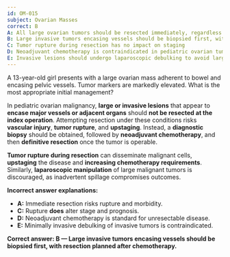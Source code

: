 ```yaml
---
id: OM-015
subject: Ovarian Masses
correct: B
A: All large ovarian tumors should be resected immediately, regardless of invasion
B: Large invasive tumors encasing vessels should be biopsied first, with resection planned after chemotherapy
C: Tumor rupture during resection has no impact on staging
D: Neoadjuvant chemotherapy is contraindicated in pediatric ovarian tumors
E: Invasive lesions should undergo laparoscopic debulking to avoid large incisions
---
```


A 13-year-old girl presents with a large ovarian mass adherent to bowel and encasing pelvic vessels. Tumor markers are markedly elevated. What is the most appropriate initial management?

<!-- EXPLANATION -->

In pediatric ovarian malignancy, **large or invasive lesions** that appear to **encase major vessels or adjacent organs** should **not be resected at the index operation**. Attempting resection under these conditions risks **vascular injury**, **tumor rupture**, and **upstaging**. Instead, a **diagnostic biopsy** should be obtained, followed by **neoadjuvant chemotherapy**, and then **definitive resection** once the tumor is operable.  

**Tumor rupture during resection** can disseminate malignant cells, **upstaging** the disease and **increasing chemotherapy requirements**. Similarly, **laparoscopic manipulation** of large malignant tumors is discouraged, as inadvertent spillage compromises outcomes.

**Incorrect answer explanations:**
- **A:** Immediate resection risks rupture and morbidity.  
- **C:** Rupture **does** alter stage and prognosis.  
- **D:** Neoadjuvant chemotherapy is standard for unresectable disease.  
- **E:** Minimally invasive debulking of invasive tumors is contraindicated.

**Correct answer: B — Large invasive tumors encasing vessels should be biopsied first, with resection planned after chemotherapy.**
